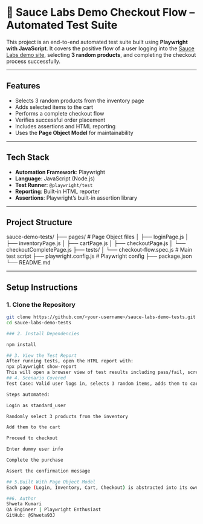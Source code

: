 # 🧪 Sauce Labs Demo Checkout Flow – Automated Test Suite

This project is an end-to-end automated test suite built using **Playwright with JavaScript**. It covers the positive flow of a user logging into the [Sauce Labs demo site](https://www.saucedemo.com/), selecting **3 random products**, and completing the checkout process successfully.

---

##  Features

- Selects 3 random products from the inventory page
- Adds selected items to the cart
- Performs a complete checkout flow
- Verifies successful order placement
- Includes assertions and HTML reporting
- Uses the **Page Object Model** for maintainability

---

## Tech Stack

- **Automation Framework**: Playwright
- **Language**: JavaScript (Node.js)
- **Test Runner**: `@playwright/test`
- **Reporting**: Built-in HTML reporter
- **Assertions**: Playwright’s built-in assertion library

---

##  Project Structure
sauce-demo-tests/
├── pages/ # Page Object files
│ ├── loginPage.js
│ ├── inventoryPage.js
│ ├── cartPage.js
│ ├── checkoutPage.js
│ └── checkoutCompletePage.js
├── tests/
│ └── checkout-flow.spec.js # Main test script
├── playwright.config.js # Playwright config
├── package.json
└── README.md


---

##  Setup Instructions

### 1. Clone the Repository

```bash
git clone https://github.com/<your-username>/sauce-labs-demo-tests.git
cd sauce-labs-demo-tests

### 2. Install Dependencies

npm install

## 3. View the Test Report
After running tests, open the HTML report with:
npx playwright show-report
This will open a browser view of test results including pass/fail, screenshots, and logs.
## 4. Scenario Covered
Test Case: Valid user logs in, selects 3 random items, adds them to cart, completes checkout, and receives confirmation.

Steps automated:

Login as standard_user

Randomly select 3 products from the inventory

Add them to the cart

Proceed to checkout

Enter dummy user info

Complete the purchase

Assert the confirmation message

## 5.Built With Page Object Model
Each page (Login, Inventory, Cart, Checkout) is abstracted into its own class to promote reusability, cleaner code, and easier maintenance.

##6. Author
Shweta Kumari
QA Engineer | Playwright Enthusiast
GitHub: @Shweta93J
